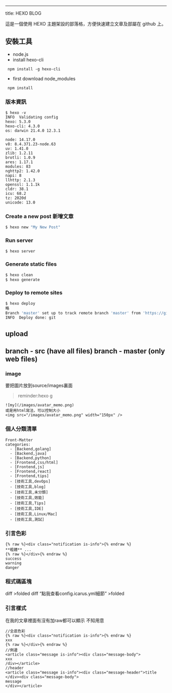---
title:  HEXO BLOG

這是一個使用 HEXO 主題架設的部落格，方便快速建立文章及部屬在 github 上。



## 安裝工具
- node.js
- install hexo-cli
```
 npm install -g hexo-cli
 ```

- first download node_modules
```
 npm install
```

### 版本資訊
```
$ hexo -v
INFO  Validating config
hexo: 5.3.0
hexo-cli: 4.3.0
os: darwin 21.4.0 12.3.1

node: 14.17.0
v8: 8.4.371.23-node.63
uv: 1.41.0
zlib: 1.2.11
brotli: 1.0.9
ares: 1.17.1
modules: 83
nghttp2: 1.42.0
napi: 8
llhttp: 2.1.3
openssl: 1.1.1k
cldr: 38.1
icu: 68.2
tz: 2020d
unicode: 13.0
```


### Create a new post 新增文章

```bash
$ hexo new "My New Post"
```

### Run server

```bash
$ hexo server
```

### Generate static files

```bash
$ hexo clean
$ hexo generate
```

### Deploy to remote sites

```bash
$ hexo deploy
略
Branch 'master' set up to track remote branch 'master' from 'https://github.com/yumememooo/yumememooo.github.io.git'.
INFO  Deploy done: git
```

## upload

branch - src (have all files)
branch - master (only web files)
----

### image
要把圖片放到source/images裏面
> reminder:hexo g
```
![my](/images/avatar_memo.png)
或是用html寫法，可以控制大小
<img src="/images/avatar_memo.png" width="150px" />
```


### 個人分類清單
```
Front-Matter
categories:
  - [Backend,golang]
  - [Backend,java]
  - [Backend,python]
  - [Frontend,css/html]
  - [Frontend,js]
  - [Frontend,react]
  - [Frontend,tips]
  - [技術工具,devOps]
  - [技術工具,blog]
  - [技術工具,未分類]
  - [技術工具,效能]
  - [技術工具,Tips]
  - [技術工具,IDE]
  - [技術工具,Linux/Mac]
  - [技術工具,測試]

```

###  引言色彩
```
{% raw %}<div class="notification is-info">{% endraw %}
**粗體** ...
{% raw %}</div>{% endraw %}
success
warning
danger
```


### 程式碼區塊
diff >folded
diff “點我查看config.icarus.yml細節” >folded 


### 引言樣式
在我的文章裡面有沒有加raw都可以顯示 不知用意
```
//全底色彩
{% raw %}<div class="notification is-info">{% endraw %}
xxx
{% raw %}</div>{% endraw %}
//側邊
<article class="message is-info"><div class="message-body">
xxx
/div></article>
//header
<article class="message is-info"><div class="message-header">title
</div><div class="message-body">
message
</div></article>
```